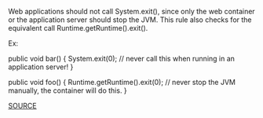 Web applications should not call System.exit(), since only the web container or the application server should stop the JVM. This rule also checks for the equivalent call Runtime.getRuntime().exit().

Ex:

   		
public void bar() {
    System.exit(0);                 // never call this when running in an application server!
}

public void foo() {
    Runtime.getRuntime().exit(0);   // never stop the JVM manually, the container will do this.
}
     

[SOURCE](https://pmd.github.io/pmd-5.3.3/pmd-java/rules/java/j2ee.html#DoNotCallSystemExit)
